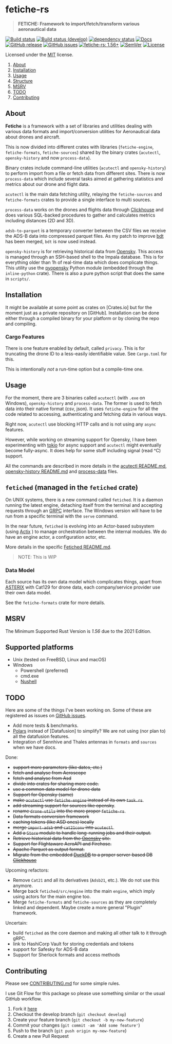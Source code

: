 <!-- omit in TOC -->

# fetiche-rs

> **FETICHE: Framework to import/fetch/transform various aeronautical data**

[![Build status](https://github.com/keltia/fetiche-rs/actions/workflows/rust.yml/badge.svg)](https://github.com/keltia/fetiche-rs/actions/workflows/rust.yml)
[![Build status (develop)](https://github.com/keltia/fetiche-rs/actions/workflows/develop.yml/badge.svg)](https://github.com/keltia/fetiche-rs/actions/workflows/develop.yml)
[![dependency status](https://deps.rs/repo/github/keltia/fetiche-rs/status.svg)](https://deps.rs/repo/github/keltia/fetiche-rs)
[![Docs](https://img.shields.io/docsrs/dmarc-rs)](https://docs.rs/fetiche-rs)
[![GitHub release](https://img.shields.io/github/release/keltia/dmarc-rs.svg)](https://github.com/keltia/fetiche-rs/releases/)
[![GitHub issues](https://img.shields.io/github/issues/keltia/fetiche-rs.svg)](https://github.com/keltia/fetiche-rs/issues)
[![fetiche-rs: 1.56+]][Rust 1.56]
[![SemVer](https://img.shields.io/badge/semver-2.0.0-blue)](https://semver.org/spec/v2.0.0.html)
[![License](https://img.shields.io/crates/l/mit)](https://opensource.org/licenses/MIT)

Licensed under the [MIT](LICENSE) license.

1. [About](#about)
2. [Installation](#installation)
3. [Usage](#usage)
4. [Structure](#structure-and-design)
5. [MSRV](#msrv)
6. [TODO](#todo)
7. [Contributing](#contributing)

## About

**Fetiche** is a framework with a set of libraries and utilities dealing with various data formats and import/conversion
utilities for Aeronautical data about drones and aircraft.

This is now divided into different crates with libraries (`fetiche-engine`, `fetiche-formats`, `fetiche-sources`) shared
by the binary crates (`acutectl`, `opensky-history` and now `process-data`).

Binary crates include command-line utilities (`acutectl` and `opensky-history`) to perform import from a file or
fetch data from different sites. There is now `process-data` which include several tasks aimed at gathering statistics
and metrics about our drone and flight data.

`acutectl` is the main data fetching utility, relaying the `fetiche-sources` and `fetiche-formats` crates to provide
a single interface to multi sources.

`process-data`  works on the drones and flights data through [Clickhouse] and does various SQL-backed procedures to
gather and calculates metrics including distances (2D and 3D).

`adsb-to-parquet` is a temporary converter between the CSV files we receive the ADS-B data into compressed parquet
files. As my patch to improve [bdt]  has been merged, `bdt` is now used instead.

`opensky-history` is for retrieving historical data from [Opensky]. This access is managed through an SSH-based shell to
the Impala database. This is for everything older than 1h of real-time data which does complicate things. This utility
use the [pyopensky] Python module (embedded through the `inline-python` crate). There is also a pure python script that
does the same in `scripts/`.

## Installation

It might be available at some point as crates on [Crates.io]  but for the moment just as a private repository on
[GitHub]. Installation can be done either through a compiled binary for your platform or by cloning the repo and
compiling.

### Cargo Features

There is one feature enabled by default, called `privacy`. This is for truncating the drone ID to a less-easily
identifiable value. See `Cargo.toml` for this.

This is intentionally *not* a run-time option but a compile-time one.

## Usage

For the moment, there are 3 binaries called `acutectl` (with `.exe` on Windows), `opensky-history` and `process-data`.
The former is used to fetch data into their native format (csv, json). It uses `fetiche-engine` for all the code related
to accessing, authenticating and fetching data in various ways.

Right now, `acutectl` use blocking HTTP calls and is not using any `async` features.

However, while working on streaming support for Opensky, I have been experimenting with [tokio] for async support and
`acutectl` might eventually become fully-async. It does help for some stuff including signal (read ^C) support.

All the commands are described in more details in the [acutectl README.md](acutectl/README.md),
[opensky-history README.md](opensky-history/README.md) and [process-data](process-data/README.md) files.

## `fetiched` (managed in the `fetiched` crate)

On UNIX systems, there is a new command called `fetiched`. It is a daemon running the latest engine, detaching itself
from the terminal and accepting requests through an [GRPC] interface. The Windows version will have to be run from a
specific terminal with the `serve` command.

In the near future, `fetiched` is evolving into an Actor-based subsystem (using [Actix] ) to manage
orchestration between the internal modules. We do have an engine actor, a configuration actor, etc.

More details in the specific [Fetiched README.md](fetiched/README.md).

> NOTE: This is WIP

### Data Model

Each source has its own data model which complicates things, apart from [ASTERIX] with Cat129 for drone data, each
company/service provider use their own data model.

See the `fetiche-formats` crate for more details.

## MSRV

The Minimum Supported Rust Version is *1.56* due to the 2021 Edition.

## Supported platforms

* Unix (tested on FreeBSD, Linux and macOS)
* Windows
  - Powershell (preferred)
  - cmd.exe
  - [Nushell]

## TODO

Here are some of the things I've been working on. Some of these are registered as issues on [GitHub issues].

- Add more tests & benchmarks.
- [Polars] instead of [Datafusion] to simplify? We are not using (nor plan to) all the datafusion features.
- Integration of Sennhive and Thales antennas in `formats` and `sources` when we have docs.

Done:

- ~~support more parameters (like dates, etc.)~~
- ~~fetch and analyse from Aeroscope~~
- ~~fetch and analyse from Asd~~
- ~~divide into crates for sharing more code.~~
- ~~use a common data model for drone data~~
- ~~Support for Opensky (same)~~
- ~~make `acutectl` use `fetiche-engine` instead of its own `task.rs`~~.
- ~~add streaming support for sources like opensky~~.
- ~~rename `drone-utils` into the more proper `fetiche-rs`~~.
- ~~Data formats conversion framework~~
- ~~caching tokens (like ASD ones) locally~~
- ~~merge `import-adsb` and `cat21conv` into `acutectl`~~.
- ~~Add a `Store` module to handle long-running jobs and their output.~~
- ~~Retrieve historical data from the [Opensky] site.~~
- ~~Support for Flightaware AeroAPI and Firehose.~~
- ~~Apache Parquet as output format.~~
- ~~Migrate from the embedded [DuckDB] to a proper server-based DB [Clickhouse]~~

Upcoming refactors:

- Remove `Cat21` and all its derivatives (`Adsb21`, etc.). We do not use this anymore.
- Merge back `fetiched/src/engine`  into the main `engine`, which imply using actors for the main engine too.
- Merge `fetiche-formats`  and `fetiche-sources` as they are completely linked and dependent. Maybe create a more
  general "Plugin" framework.

Uncertain:

- build `fetiched` as the core daemon and making all other talk to it through gRPC.
- link to HashiCorp Vault for storing credentials and tokens
- support for Safesky for ADS-B data
- Support for Sherlock formats and access methods

## Contributing

Please see [CONTRIBUTING.md](CONTRIBUTING.md) for some simple rules.

I use Git Flow for this package so please use something similar or the usual GitHub workflow.

1. Fork it [here](https://github.com/keltia/fetiche-rs/fork)
2. Checkout the develop branch (`git checkout develop`)
3. Create your feature branch (`git checkout -b my-new-feature`)
4. Commit your changes (`git commit -am 'Add some feature'`)
5. Push to the branch (`git push origin my-new-feature`)
6. Create a new Pull Request

[ASD]: https://eur.airspacedrone.com/

[Actix]: https://actix.rs/

[ASTERIX]: https://www.eurocontrol.int/asterix/

[fetiche-rs: 1.56+]: https://img.shields.io/badge/Rust%20version-1.56%2B-lightgrey

[Mozilla]: https://mozilla.org/

[Opensky]: https://www.opensky-network.org/

[Parquet]: https://parquet.apache.org/

[RUST]: https://www.rust-lang.org/

[Rust 1.56]: https://blog.rust-lang.org/2021/10/21/Rust-1.56.0.html

[Safesky]: https://safesky.app/

[HCL]: https://developer.hashicorp.com/terraform/language

[GitHub issues]: https://github.com/keltia/fetiche-rs/issues

[tokio]: https://crates.io/crates/tokio

[GRPC]: https://en.wikipedia.org/wiki/GRPC

[pyopensky]: https://pypi.org/project/pyopensky/

[Nushell]: https://nushell.sh/

[Actix]: https://actix.rs/

[DuckDB]: https://duckdb.org/

[Clickhouse]: https://clickhouse.com/

[bdt]: https://github.com/datafusion-contrib/bdt

[Polars]: https://pola.rs/

